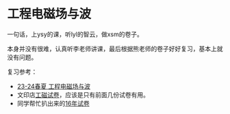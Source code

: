 # 工程电磁场与波

一句话，上ysy的课，听lyl的智云，做xsm的卷子。

本身并没有很难，认真听李老师讲课，最后根据熊老师的卷子好好复习，基本上就没有问题。

复习参考：

* [23-24春夏 工程电磁场与波](http://www.cc98.org/topic/5923808)
* 文印店[工磁试卷](http://www.cc98.org/topic/5922993)，应该是只有前面几份试卷有用。
* 同学帮忙扒出来的[16年试卷](工磁试卷.docx)